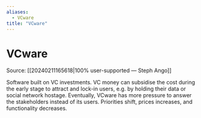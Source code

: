 ```yaml
---
aliases:
  - VCware
title: "VCware"
---
```


# VCware

Source: [[20240211165618|100% user-supported — Steph Ango]]

Software built on VC investments. VC money can subsidise the cost during the early stage to attract and lock-in users, e.g. by holding their data or social network hostage. Eventually, VCware has more pressure to answer the stakeholders instead of its users. Priorities shift, prices increases, and functionality decreases.